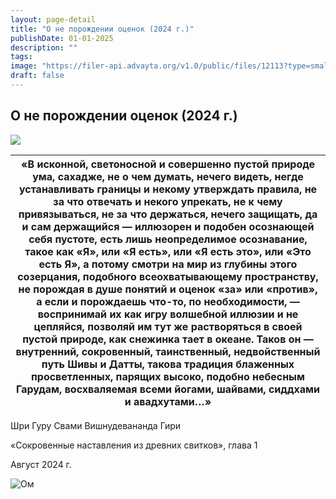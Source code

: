 ```yaml
---
layout: page-detail
title: "О не порождении оценок (2024 г.)"
publishDate: 01-01-2025
description: ""
tags:
image: "https://filer-api.advayta.org/v1.0/public/files/12113?type=small"
draft: false
---
```


## О не порождении оценок (2024 г.)
![](https://filer-api.advayta.org/v1.0/public/files/12113?size=medium)  

| «В исконной, светоносной и совершенно пустой природе ума, сахадже,  не о чем думать,  нечего видеть,  негде устанавливать границы и  некому утверждать правила,  не за что отвечать и некого упрекать,  не к чему привязываться,  не за что держаться,  нечего защищать,  да и сам держащийся — иллюзорен и  подобен осознающей себя пустоте,  есть лишь неопределимое осознавание, такое как «Я», или «Я есть», или «Я есть это», или «Это есть Я»,  а потому смотри на мир из глубины этого созерцания, подобного всеохватывающему пространству,  не порождая в душе понятий и оценок «за» или «против»,  а если и порождаешь что-то, по необходимости, — воспринимай их как игру волшебной иллюзии и не цепляйся,  позволяй им тут же растворяться в своей пустой природе, как снежинка тает в океане.  Таков он — внутренний, сокровенный, таинственный, недвойственный путь Шивы и Датты,  такова традиция блаженных просветленных, парящих высоко, подобно небесным Гарудам, восхваляемая всеми йогами, шайвами, сиддхами и авадхутами…» |
| ---------------------------------------------------------------------------------------------------------------------------------------------------------------------------------------------------------------------------------------------------------------------------------------------------------------------------------------------------------------------------------------------------------------------------------------------------------------------------------------------------------------------------------------------------------------------------------------------------------------------------------------------------------------------------------------------------------------------------------------------------------------------------------------------------------------------------------------------------------------------------------------------------------------------------------------------------------------------------------------------------------------------------------------------- |

 Шри Гуру Свами Вишнудевананда Гири

 «Сокровенные наставления из древних свитков», глава 1  

 Август 2024 г.

![Ом](https://filer-api.advayta.org/v1.0/public/files/12147?size=medium "Ом") 
  
  
